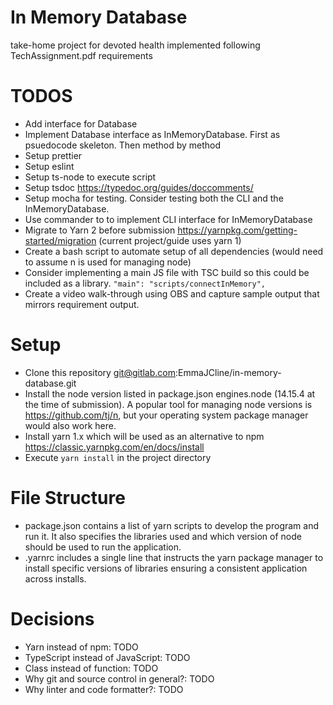 # In Memory Database

take-home project for devoted health implemented following TechAssignment.pdf requirements

# TODOS

- Add interface for Database
- Implement Database interface as InMemoryDatabase. First as psuedocode skeleton. Then method by method
- Setup prettier
- Setup eslint
- Setup ts-node to execute script
- Setup tsdoc https://typedoc.org/guides/doccomments/
- Setup mocha for testing. Consider testing both the CLI and the InMemoryDatabase.
- Use commander to to implement CLI interface for InMemoryDatabase
- Migrate to Yarn 2 before submission https://yarnpkg.com/getting-started/migration (current project/guide uses yarn 1)
- Create a bash script to automate setup of all dependencies (would need to assume n is used for managing node)
- Consider implementing a main JS file with TSC build so this could be included as a library. `"main": "scripts/connectInMemory",`
- Create a video walk-through using OBS and capture sample output that mirrors requirement output.

# Setup

- Clone this repository git@gitlab.com:EmmaJCline/in-memory-database.git
- Install the node version listed in package.json engines.node (14.15.4 at the time of submission). A popular tool for managing node versions is https://github.com/tj/n, but your operating system package manager would also work here.
- Install yarn 1.x which will be used as an alternative to npm https://classic.yarnpkg.com/en/docs/install
- Execute `yarn install` in the project directory

# File Structure

- package.json contains a list of yarn scripts to develop the program and run it. It also specifies the libraries used and which version of node should be used to run the application.
- .yarnrc includes a single line that instructs the yarn package manager to install specific versions of libraries ensuring a consistent application across installs.

# Decisions

- Yarn instead of npm: TODO
- TypeScript instead of JavaScript: TODO
- Class instead of function: TODO
- Why git and source control in general?: TODO
- Why linter and code formatter?: TODO
